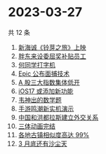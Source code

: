 # 2023-03-27

共 12 条

<!-- BEGIN -->
<!-- 最后更新时间 Mon Mar 27 2023 16:10:55 GMT+0800 (China Standard Time) -->

1. [新海诚《铃芽之旅》上映](https://www.zhihu.com/search?q=%E6%96%B0%E6%B5%B7%E8%AF%9A%E3%80%8A%E9%93%83%E8%8A%BD%E4%B9%8B%E6%97%85%E3%80%8B%E4%B8%8A%E6%98%A0)
1. [胖东来设委屈奖补贴员工](https://www.zhihu.com/search?q=%E8%83%96%E4%B8%9C%E6%9D%A5%E8%AE%BE%E5%A7%94%E5%B1%88%E5%A5%96%E8%A1%A5%E8%B4%B4%E5%91%98%E5%B7%A5)
1. [何同学打字机](https://www.zhihu.com/search?q=%E4%BD%95%E5%90%8C%E5%AD%A6%E6%89%93%E5%AD%97%E6%9C%BA)
1. [Epic 公布面捕技术](https://www.zhihu.com/search?q=Epic%20%E5%85%AC%E5%B8%83%E9%9D%A2%E6%8D%95%E6%8A%80%E6%9C%AF)
1. [A 股三大指数集体低开](https://www.zhihu.com/search?q=A%20%E8%82%A1%E4%B8%89%E5%A4%A7%E6%8C%87%E6%95%B0%E9%9B%86%E4%BD%93%E4%BD%8E%E5%BC%80)
1. [iOS17 或添加新功能](https://www.zhihu.com/search?q=iOS17%20%E6%88%96%E6%B7%BB%E5%8A%A0%E6%96%B0%E5%8A%9F%E8%83%BD)
1. [韦神出的数学题](https://www.zhihu.com/search?q=%E9%9F%A6%E7%A5%9E%E5%87%BA%E7%9A%84%E6%95%B0%E5%AD%A6%E9%A2%98)
1. [手游鸣潮新实机演示](https://www.zhihu.com/search?q=%E6%89%8B%E6%B8%B8%E9%B8%A3%E6%BD%AE%E6%96%B0%E5%AE%9E%E6%9C%BA%E6%BC%94%E7%A4%BA)
1. [中国和洪都拉斯建立外交关系](https://www.zhihu.com/search?q=%E4%B8%AD%E5%9B%BD%E5%92%8C%E6%B4%AA%E9%83%BD%E6%8B%89%E6%96%AF%E5%BB%BA%E7%AB%8B%E5%A4%96%E4%BA%A4%E5%85%B3%E7%B3%BB)
1. [三体动画完结](https://www.zhihu.com/search?q=%E4%B8%89%E4%BD%93%E5%8A%A8%E7%94%BB%E5%AE%8C%E7%BB%93)
1. [各地古镇相似度高达 99%](https://www.zhihu.com/search?q=%E5%90%84%E5%9C%B0%E5%8F%A4%E9%95%87%E7%9B%B8%E4%BC%BC%E5%BA%A6%E9%AB%98%E8%BE%BE%2099%25)
1. [3 月底还有沙尘天](https://www.zhihu.com/search?q=3%20%E6%9C%88%E5%BA%95%E8%BF%98%E6%9C%89%E6%B2%99%E5%B0%98%E5%A4%A9)

<!-- END -->
